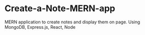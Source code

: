 # Create-a-Note-MERN-app

MERN application to create notes and display them on page. Using MongoDB, Express.js, React, Node
